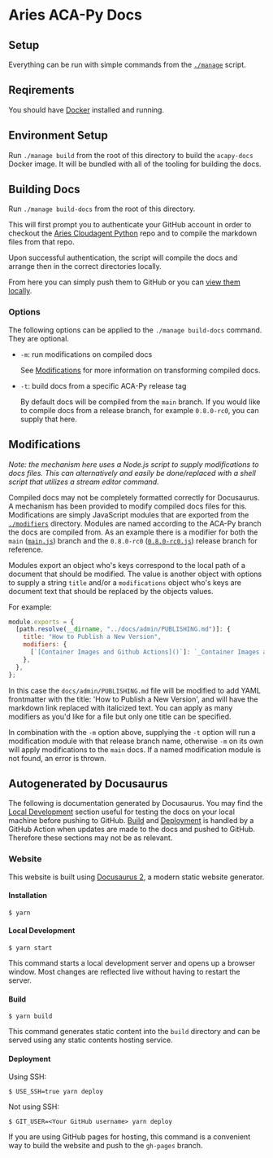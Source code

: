 # Aries ACA-Py Docs

## Setup

Everything can be run with simple commands from the [`./manage`](./manage) script.

## Reqirements

You should have [Docker](https://docs.docker.com/get-docker/) installed and running.

## Environment Setup

Run `./manage build` from the root of this directory to build the `acapy-docs` Docker image. It will be bundled with all of the tooling for building the docs.

## Building Docs

Run `./manage build-docs` from the root of this directory.

This will first prompt you to authenticate your GitHub account in order to checkout the [Aries Cloudagent Python](https://github.com/hyperledger/aries-cloudagent-python) repo and to compile the markdown files from that repo.

Upon successful authentication, the script will compile the docs and arrange then in the correct directories locally.

From here you can simply push them to GitHub or you can [view them locally](#local-development).

### Options

The following options can be applied to the `./manage build-docs` command. They are optional.

- `-m`: run modifications on compiled docs

  See [Modifications](#modifications) for more information on transforming compiled docs.

- `-t`: build docs from a specific ACA-Py release tag

  By default docs will be compiled from the `main` branch. If you would like to compile docs from a release branch, for example `0.8.0-rc0`, you can supply that here.

## Modifications

_Note: the mechanism here uses a Node.js script to supply modifications to docs files. This can alternatively and easily be done/replaced with a shell script that utilizes a stream editor command._

Compiled docs may not be completely formatted correctly for Docusaurus. A mechanism has been provided to modify compiled docs files for this. Modifications are simply JavaScript modules that are exported from the [`./modifiers`](/modifiers/) directory. Modules are named according to the ACA-Py branch the docs are compiled from. As an example there is a modifier for both the `main` ([`main.js`](/modifiers/main.js)) branch and the `0.8.0-rc0` ([`0.8.0-rc0.js`](/modifiers/0.8.0-rc0.js)) release branch for reference.

Modules export an object who's keys correspond to the local path of a document that should be modified. The value is another object with options to supply a string `title` and/or a `modifications` object who's keys are document text that should be replaced by the objects values.

For example:

```js
module.exports = {
  [path.resolve(__dirname, "../docs/admin/PUBLISHING.md")]: {
    title: "How to Publish a New Version",
    modifiers: {
      [`[Container Images and Github Actions]()`]: `_Container Images and Github Actions_`,
    },
  },
};
```

In this case the `docs/admin/PUBLISHING.md` file will be modified to add YAML frontmatter with the title: 'How to Publish a New Version', and will have the markdown link replaced with italicized text. You can apply as many modifiers as you'd like for a file but only one title can be specified.

In combination with the `-m` option above, supplying the `-t` option will run a modification module with that release branch name, otherwise `-m` on its own will apply modifications to the `main` docs. If a named modification module is not found, an error is thrown.

## Autogenerated by Docusaurus

The following is documentation generated by Docusaurus. You may find the [Local Development](#local-development) section useful for testing the docs on your local machine before pushing to GitHub. [Build](#build) and [Deployment](#deployment) is handled by a GitHub Action when updates are made to the docs and pushed to GitHub. Therefore these sections may not be as relevant.

### Website

This website is built using [Docusaurus 2](https://docusaurus.io/), a modern static website generator.

#### Installation

```
$ yarn
```

#### Local Development

```
$ yarn start
```

This command starts a local development server and opens up a browser window. Most changes are reflected live without having to restart the server.

#### Build

```
$ yarn build
```

This command generates static content into the `build` directory and can be served using any static contents hosting service.

#### Deployment

Using SSH:

```
$ USE_SSH=true yarn deploy
```

Not using SSH:

```
$ GIT_USER=<Your GitHub username> yarn deploy
```

If you are using GitHub pages for hosting, this command is a convenient way to build the website and push to the `gh-pages` branch.
